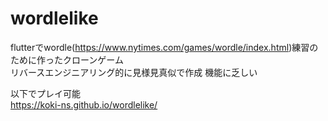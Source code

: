 # wordlelike
flutterでwordle(https://www.nytimes.com/games/wordle/index.html)練習のために作ったクローンゲーム  
リバースエンジニアリング的に見様見真似で作成
機能に乏しい 
  
以下でプレイ可能  
https://koki-ns.github.io/wordlelike/

